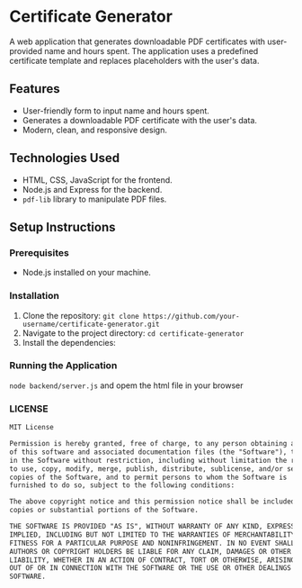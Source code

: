 # Certificate Generator

A web application that generates downloadable PDF certificates with user-provided name and hours spent. The application uses a predefined certificate template and replaces placeholders with the user's data.

## Features

- User-friendly form to input name and hours spent.
- Generates a downloadable PDF certificate with the user's data.
- Modern, clean, and responsive design.

## Technologies Used

- HTML, CSS, JavaScript for the frontend.
- Node.js and Express for the backend.
- `pdf-lib` library to manipulate PDF files.

## Setup Instructions

### Prerequisites

- Node.js installed on your machine.

### Installation

1. Clone the repository:
   `git clone https://github.com/your-username/certificate-generator.git`
2. Navigate to the project directory:
`cd certificate-generator`
3. Install the dependencies:
### Running the Application
`node backend/server.js`
and opem the html file in your browser
### LICENSE
```markdown
MIT License

Permission is hereby granted, free of charge, to any person obtaining a copy
of this software and associated documentation files (the "Software"), to deal
in the Software without restriction, including without limitation the rights
to use, copy, modify, merge, publish, distribute, sublicense, and/or sell
copies of the Software, and to permit persons to whom the Software is
furnished to do so, subject to the following conditions:

The above copyright notice and this permission notice shall be included in all
copies or substantial portions of the Software.

THE SOFTWARE IS PROVIDED "AS IS", WITHOUT WARRANTY OF ANY KIND, EXPRESS OR
IMPLIED, INCLUDING BUT NOT LIMITED TO THE WARRANTIES OF MERCHANTABILITY,
FITNESS FOR A PARTICULAR PURPOSE AND NONINFRINGEMENT. IN NO EVENT SHALL THE
AUTHORS OR COPYRIGHT HOLDERS BE LIABLE FOR ANY CLAIM, DAMAGES OR OTHER
LIABILITY, WHETHER IN AN ACTION OF CONTRACT, TORT OR OTHERWISE, ARISING FROM,
OUT OF OR IN CONNECTION WITH THE SOFTWARE OR THE USE OR OTHER DEALINGS IN THE
SOFTWARE.